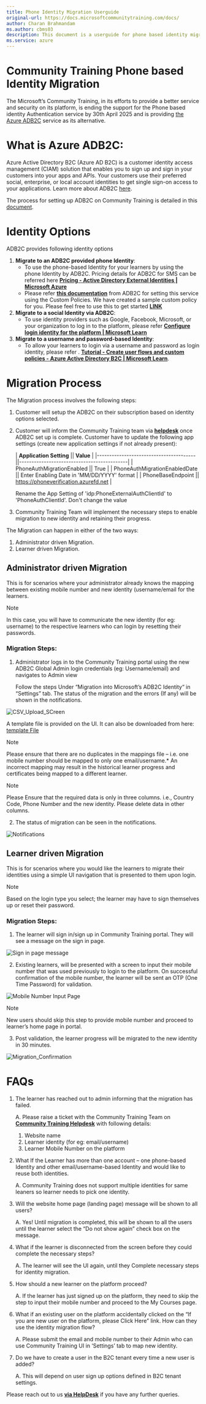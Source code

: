 ```yaml
---
title: Phone Identity Migration Userguide
original-url: https://docs.microsoftcommunitytraining.com/docs/
author: Charan Brahmandam
ms.author: cbms03
description: This document is a userguide for phone based identity migration for subscribers of Community Training on Marketplace version.
ms.service: azure
---
```

# Community Training Phone based Identity Migration

The Microsoft’s Community Training, in its efforts to provide a better service and security on its platform, is ending the support for the Phone based identity Authentication service by 30th April 2025 and is providing [the Azure ADB2C](https://learn.microsoft.com/en-us/azure/active-directory-b2c/) service as its alternative.

# What is Azure ADB2C:

Azure Active Directory B2C (Azure AD B2C) is a customer identity access management (CIAM) solution that enables you to sign up and sign in your customers into your apps and APIs. Your customers use their preferred social, enterprise, or local account identities to get single sign-on access to your applications. Learn more about ADB2C [here](https://learn.microsoft.com/en-us/azure/active-directory-b2c/overview).

The process for setting up ADB2C on Community Training  is detailed in this [document](../Phone_Auth_Migration_Files/ADB2C.md).

# Identity Options

ADB2C provides following identity options

1.  **Migrate to an ADB2C provided phone Identity**:
    -   To use the phone-based Identity for your learners by using the phone Identity by ADB2C. Pricing details for ADB2C for SMS can be referred here [**Pricing - Active Directory External Identities \| Microsoft Azure**](https://azure.microsoft.com/en-us/pricing/details/active-directory-external-identities/)
    -   Please refer [**this documentation**](https://learn.microsoft.com/en-us/azure/active-directory-b2c/tutorial-create-user-flows?pivots=b2c-user-flow) from ADB2C for setting this service using the Custom Policies. We have created a sample custom policy for you. Please feel free to use this to get started [**LINK**](https://learn.microsoft.com/en-us/azure/industry/training-services/microsoft-community-training/GA-version/media/Phone_Auth_Migration_Files/ReadME)
2.  **Migrate to a social Identity via ADB2C**:
    -   To use identity providers such as Google, Facebook, Microsoft, or your organization to log in to the platform, please refer [**Configure login identity for the platform | Microsoft Learn**](https://learn.microsoft.com/en-us/azure/industry/training-services/microsoft-community-training/public-preview-version/infrastructure-management/install-your-platform-instance/configure-login-social-work-school-account)
3.  **Migrate to a username and password-based Identity**:
    -   To allow your learners to login via a username and password as login identity, please refer . [**Tutorial - Create user flows and custom policies - Azure Active Directory B2C | Microsoft Learn**](https://learn.microsoft.com/en-us/azure/active-directory-b2c/tutorial-create-user-flows?pivots=b2c-user-flow).

# Migration Process

The Migration process involves the following steps:

1.  Customer will setup the ADB2C on their subscription based on identity options selected.
2.  Customer will inform the Community Training  team via [**helpdesk**](https://aka.ms/cthelpdesk) once ADB2C set up is complete.
    Customer have to update the following app settings (create new application settings if not already present):
    
    | **Application Setting**                || **Value**                                  |
    |----------------------------------------||--------------------------------------------|
    | PhoneAuthMigrationEnabled              || True                                       |
    | PhoneAuthMigrationEnabledDate          || Enter Enabling Date in 'MM/DD/YYYY' format |
    | PhoneBaseEndpoint                      || https://phoneverification.azurefd.net      |

    Rename the App Setting of 'idp:PhoneExternalAuthClientId' to 'PhoneAuthClientId'. Don't change the value
        

4.  Community Training  Team will implement the necessary steps to enable migration to new identity and retaining their progress.

The Migration can happen in either of the two ways:

1.  Administrator driven Migration.
2.  Learner driven Migration.

## Administrator driven Migration

This is for scenarios where your administrator already knows the mapping between existing mobile number and new identity (username/email for the learners.
 
>[!NOTE]  
> In this case, you will have to communicate the new identity (for eg: username) to the respective learners who can login by resetting their passwords.

### Migration Steps:

1.  Administrator logs in to the Community Training  portal using the new ADB2C Global Admin login credentials (eg: Username/email) and navigates to Admin view

    Follow the steps Under “Migration into Microsoft’s ADB2C Identity“ in “Settings” tab. The status of the migration and the errors (If any) will be shown in the notifications.    

![CSV_Upload_SCreen](../../media/Phone_Auth_Migration_Files/Migration_Screenshots/Admin_Driven_Migration/CSV%20UPload%20Screen.png)

A template file is provided on the UI. It can also be downloaded from here: [template File](../../media/Phone_Auth_Migration_Files/IdentityMigration.csv)

>[!Note]  
> Please ensure that there are no duplicates in the mappings file – i.e. one mobile number should be mapped to only one email/username.* An incorrect mapping may result in the historical learner progress and certificates being mapped to a different learner.

>[!Note]
> Please Ensure that the required data is only in three columns. i.e., Country Code, Phone Number and the new identity. Please delete data in other columns. 

2. The status of migration can be seen in the notifications.   

![Notifications](Migration_Screenshots/Admin_Driven_Migration/Notifications.png)


## Learner driven Migration

This is for scenarios where you would like the learners to migrate their identities using a simple UI navigation that is presented to them upon login.

> [!Note]  
> Based on the login type you select; the learner may have to sign themselves up or reset their password.

### Migration Steps:

1.  The learner will sign in/sign up in Community Training  portal. They will see a message on the sign in page.   


![Sign in page message](Migration_Screenshots/Learner_Driven_Migration/Mobile_Landing_Page.png)


2.  Existing learners, will be presented with a screen to input their mobile number that was used previously to login to the platform. On successful confirmation of the mobile number, the learner will be sent an OTP (One Time Password) for validation.  


![Mobile Number Input Page](Migration_Screenshots/Learner_Driven_Migration/Input_Mobile_Number.png)

> [!Note]  
> New users should skip this step to provide mobile number and proceed to learner’s home page in portal.  

3.  Post validation, the learner progress will be migrated to the new identity in 30 minutes.  

 ![Migration_Confirmation](Migration_Screenshots/Learner_Driven_Migration/Final_Message.png)  



# FAQs

1.  The learner has reached out to admin informing that the migration has failed.  

    A.  Please raise a ticket with the Community Training  Team on [**Community Training  Helpdesk**](https://aka.ms/cthelpdesk) with following details:  
      1.  Website name  
      2.  Learner identity (for eg: email/username)  
      3.  Learner Mobile Number on the platform  

2.  What If the Learner has more than one account – one phone-based Identity and other email/username-based Identity and would like to reuse both identities.  

    A.  Community Training  does not support multiple identities for same leaners so learner needs to pick one identity.

3.  Will the website home page (landing page) message will be shown to all users?  

    A.  Yes! Until migration is completed, this will be shown to all the users until the learner select the “Do not show again” check box on the message.

4.  What if the learner is disconnected from the screen before they could complete the necessary steps?  

    A.  The learner will see the UI again, until they Complete necessary steps for identity migration.

5.  How should a new learner on the platform proceed?  

    A.  If the learner has just signed up on the platform, they need to skip the step to input their mobile number and proceed to the My Courses page.

6.  What if an existing user on the platform accidentally clicked on the “If you are new user on the platform, please Click Here” link. How can they use the identity migration flow?  

    A.  Please submit the email and mobile number to their Admin who can use Community Training  UI in ‘Settings’ tab to map new identity.

7.  Do we have to create a user in the B2C tenant every time a new user is added?  

    A.  This will depend on user sign up options defined in B2C tenant settings.  

  
  Please reach out to us [**via HelpDesk**](https://aka.ms/cthelpdesk) if you have any further queries.
